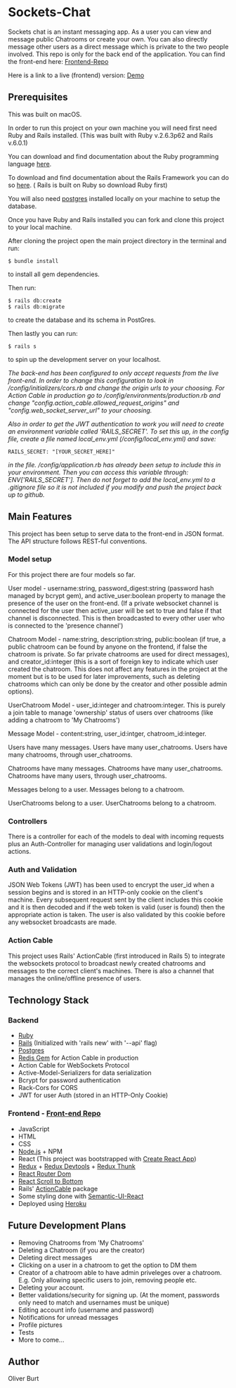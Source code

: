 # Sockets-Chat

Sockets chat is an instant messaging app. As a user you can view and message public Chatrooms or create your own. You can also directly message other users as a direct message which is private to the two people involved. This repo is only for the back end of the application. You can find the front-end here: [Frontend-Repo](https://github.com/oliburt/sockets-messenger-frontend)

Here is a link to a live (frontend) version: [Demo](https://s-chat-app-frontend.herokuapp.com/)

## Prerequisites

This was built on macOS.

In order to run this project on your own machine you will need first need Ruby and Rails installed. (This was built with Ruby v.2.6.3p62 and Rails v.6.0.1)

You can download and find documentation about the Ruby programming language [here](https://www.ruby-lang.org/en/documentation/). 

To download and find documentation about the Rails Framework you can do so [here](https://rubyonrails.org/). ( Rails is built on Ruby so download Ruby first)

You will also need [postgres](https://www.postgresql.org/) installed locally on your machine to setup the database.

Once you have Ruby and Rails installed you can fork and clone this project to your local machine.

After cloning the project open the main project directory in the terminal and run:
```
$ bundle install
```
to install all gem dependencies.

Then run:
```
$ rails db:create
$ rails db:migrate
```
to create the database and its schema in PostGres.

Then lastly you can run: 
```
$ rails s
```
to spin up the development server on your localhost.

*The back-end has been configured to only accept requests from the live front-end. In order to change this configuration to look in /config/initializers/cors.rb and change the origin urls to your choosing.
For Action Cable in production go to /config/environments/production.rb and change "config.action_cable.allowed_request_origins" and "config.web_socket_server_url" to your choosing.*

*Also in order to get the JWT authentication to work you will need to create an environment variable called 'RAILS_SECRET'. To set this up, in the config file, create a file named local_env.yml (/config/local_env.yml) and save:*
```
RAILS_SECRET: "[YOUR_SECRET_HERE]"
```
*in the file. /config/application.rb has already been setup to include this in your environment. Then you can access this variable through: ENV['RAILS_SECRET'].
Then do not forget to add the local_env.yml to a .gitignore file so it is not included if you modify and push the project back up to github.*

## Main Features

This project has been setup to serve data to the front-end in JSON format. The API structure follows REST-ful conventions.

### Model setup

For this project there are four models so far.

User model - username:string, password_digest:string (password hash managed by bcrypt gem), and active_user:boolean property to manage the presence of the user on the front-end. (If a private websocket channel is connected for the user then active_user will be set to true and false if that channel is disconnected. This is then broadcasted to every other user who is connected to the 'presence channel')

Chatroom Model - name:string, description:string, public:boolean (if true, a public chatroom can be found by anyone on the frontend, if false the chatroom is private. So far private chatrooms are used for direct messages), and creator_id:integer (this is a sort of foreign key to indicate which user created the chatroom. This does not affect any features in the project at the moment but is to be used for later improvements, such as deleting chatrooms which can only be done by the creator and other possible admin options).

UserChatroom Model - user_id:integer and chatroom:integer. This is purely a join table to manage 'ownership' status of users over chatrooms (like adding a chatroom to 'My Chatrooms')


Message Model - content:string, user_id:intger, chatroom_id:integer.

Users have many messages.
Users have many user_chatrooms.
Users have many chatrooms, through user_chatrooms.

Chatrooms have many messages.
Chatrooms have many user_chatrooms.
Chatrooms have many users, through user_chatrooms.

Messages belong to a user.
Messages belong to a chatroom.

UserChatrooms belong to a user.
UserChatrooms belong to a chatroom.

### Controllers

There is a controller for each of the models to deal with incoming requests plus an Auth-Controller for managing user validations and login/logout actions.

### Auth and Validation

JSON Web Tokens (JWT) has been used to encrypt the user_id when a session begins and is stored in an HTTP-only cookie on the client's machine. Every subsequent request sent by the client includes this cookie and it is then decoded and if the web token is valid (user is found) then the appropriate action is taken. The user is also validated by this cookie before any websocket broadcasts are made.

### Action Cable

This project uses Rails' ActionCable (first introduced in Rails 5) to integrate the websockets protocol to broadcast newly created chatrooms and messages to the correct client's machines. There is also a channel that manages the online/offline presence of users.


## Technology Stack

### Backend

- [Ruby](https://www.ruby-lang.org/en/documentation/)
- [Rails](https://rubyonrails.org/) (Initialized with 'rails new' with '--api' flag)
- [Postgres](https://www.postgresql.org/)
- [Redis Gem](https://github.com/redis/redis-rb) for Action Cable in production
- Action Cable for WebSockets Protocol
- Active-Model-Serializers for data serialization
- Bcrypt for password authentication
- Rack-Cors for CORS
- JWT for user Auth (stored in an HTTP-Only Cookie)

### Frontend - [Front-end Repo](https://github.com/oliburt/sockets-messenger-frontend)

- JavaScript
- HTML
- CSS
- [Node.js]((https://nodejs.org/en/)) + NPM
- React (This project was bootstrapped with [Create React App](https://github.com/facebook/create-react-app))
- [Redux](https://redux.js.org/) + [Redux Devtools](https://chrome.google.com/webstore/detail/redux-devtools/lmhkpmbekcpmknklioeibfkpmmfibljd?hl=en) + [Redux Thunk](https://github.com/reduxjs/redux-thunk)
- [React Router Dom](https://reacttraining.com/react-router/web/guides/quick-start)
- [React Scroll to Bottom](https://github.com/compulim/react-scroll-to-bottom)
- Rails' [ActionCable](https://www.npmjs.com/package/actioncable) package
- Some styling done with [Semantic-UI-React](https://react.semantic-ui.com/)
- Deployed using [Heroku](https://www.heroku.com/platform)

## Future Development Plans

- Removing Chatrooms from 'My Chatrooms'
- Deleting a Chatroom (if you are the creator)
- Deleting direct messages
- Clicking on a user in a chatroom to get the option to DM them
- Creator of a chatroom able to have admin priveleges over a chatroom. E.g. Only allowing specific users to join, removing people etc.
- Deleting your account.
- Better validations/security for signing up. (At the moment, passwords only need to match and usernames must be unique)
- Editing account info (username and password)
- Notifications for unread messages
- Profile pictures
- Tests
- More to come...

## Author

Oliver Burt